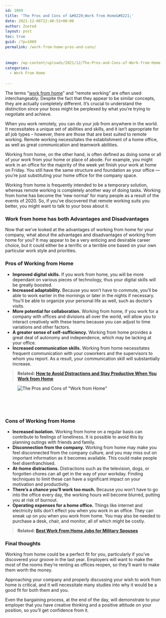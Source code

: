 ```yaml
---
id: 1069
title: 'The Pros and Cons of &#8220;Work from Home&#8221;'
date: 2021-12-06T22:48:53+00:00
author: Zooted
layout: post
toc: true
guid: /?p=1069
permalink: /work-from-home-pros-and-cons/


image: /wp-content/uploads/2021/12/The-Pros-and-Cons-of-Work-from-Home.png
categories:
  - Work From Home
 
---
```

The terms &#8220;[work from home](/category/work-from-home/)&#8221; and &#8220;remote working&#8221; are often used interchangeably. Despite the fact that they appear to be similar concepts, they are actually completely different. It&#8217;s crucial to understand the distinction since your boss might be perplexed by what you&#8217;re trying to negotiate and achieve.

When you work remotely, you can do your job from anywhere in the world. It necessitates a unique set of abilities and skills, and it isn&#8217;t appropriate for all job types &#8211; however, there are those that are best suited to remote working. Remote working necessitates the establishment of a home office, as well as great communication and teamwork abilities.

Working from home, on the other hand, is often defined as doing some or all of your work from your home or place of abode. For example, you might work in an office for the majority of the week yet finish your work at home on Friday. You still have the same structure and foundation as your office — you&#8217;re just substituting your home office for the company space.

Working from home is frequently intended to be a temporary solution, whereas remote working is completely another way of doing tasks. Working from home has become the &#8216;new normal&#8217; for many people as a result of the events of 2020. So, if you&#8217;ve discovered that remote working suits you better, you might want to talk to your boss about it.

 

### **Work from home has both Advantages and Disadvantages**

Now that we&#8217;ve looked at the advantages of working from home for your company, what about the advantages and disadvantages of working from home for you? It may appear to be a very enticing and desirable career choice, but it could either be a terrific or a terrible one based on your own particular work style and priorities.

 

### **Pros of Working from Home**

  * **Improved digital skills.** If you work from home, you will be more dependant on various pieces of technology, thus your digital skills will be greatly boosted.
  * **Increased adaptability.** Because you won&#8217;t have to commute, you&#8217;ll be able to work earlier in the mornings or later in the nights if necessary. You&#8217;ll be able to organize your personal life as well, such as doctor&#8217;s visits.
  * **More potential for collaboration.** Working from home, if you work for a company with offices and divisions all over the world, will allow you to interact creatively with these teams because you can adjust to time variations and other factors.
  * **A greater sense of self-sufficiency.** Working from home provides a great deal of autonomy and independence, which may be lacking at your office.
  * **Increased communication skills.** Working from home necessitates frequent communication with your coworkers and the supervisors to whom you report. As a result, your communication skill will substantially increase.

 

<blockquote class="wp-block-quote">
  <p>
    <strong>Related: <a href="/how-to-avoid-distractions-and-stay-productive-when-you-work-from-home/">How to Avoid Distractions and Stay Productive When You Work from Home</a></strong>
  </p>
</blockquote>

 

<div class="wp-block-image">
  <figure class="aligncenter size-large"><img loading="lazy" width="1024" height="512" src="/wp-content/uploads/2021/12/work-from-home-1024x512.jpg" alt="The Pros and Cons of &quot;Work from Home&quot;" class="wp-image-1071" srcset="/wp-content/uploads/2021/12/work-from-home-1024x512.jpg 1024w, /wp-content/uploads/2021/12/work-from-home-300x150.jpg 300w, /wp-content/uploads/2021/12/work-from-home-768x384.jpg 768w, /wp-content/uploads/2021/12/work-from-home-1536x768.jpg 1536w, /wp-content/uploads/2021/12/work-from-home.jpg 1600w" sizes="(max-width: 1024px) 100vw, 1024px" /></figure>
</div>

<div style="height:50px" aria-hidden="true" class="wp-block-spacer">
</div>

### **Cons of Working from Home**

  * **Increased isolation.** Working from home on a regular basis can contribute to feelings of loneliness. It is possible to avoid this by planning outings with friends and family.
  * **Disconnection from the company.** Working from home may make you feel disconnected from the company culture, and you may miss out on important information as it becomes available. This could make people feel disenfranchised.
  * **At-home distractions.** Distractions such as the television, dogs, or forgotten chores can all get in the way of your workday. Finding techniques to limit these can have a significant impact on your motivation and productivity.
  * **There&#8217;s a chance you&#8217;ll work too much.** Because you won&#8217;t have to go into the office every day, the working hours will become blurred, putting you at risk of burnout.
  * **Operating expenses for a home office.** Things like internet and electricity bills don&#8217;t effect you when you work in an office. They can sneak up on you when you work from home. You may also be needed to purchase a desk, chair, and monitor, all of which might be costly.

 

<blockquote class="wp-block-quote">
  <p>
    <strong>Related: <a href="/best-work-from-home-jobs-for-military-spouses/">Best Work From Home Jobs for Military Spouses</a></strong>
  </p>
</blockquote>

 
### **Final thoughts**

Working from home could be a perfect fit for you, particularly if you&#8217;ve discovered your groove in the last year. Employers will want to make the most of the rooms they&#8217;re renting as offices reopen, so they&#8217;ll want to make them worth the money.

Approaching your company and properly discussing your wish to work from home is critical, and it will necessitate many studies into why it would be a good fit for both them and you.

Even the bargaining process, at the end of the day, will demonstrate to your employer that you have creative thinking and a positive attitude on your position, so you&#8217;ll get confidence from it.
